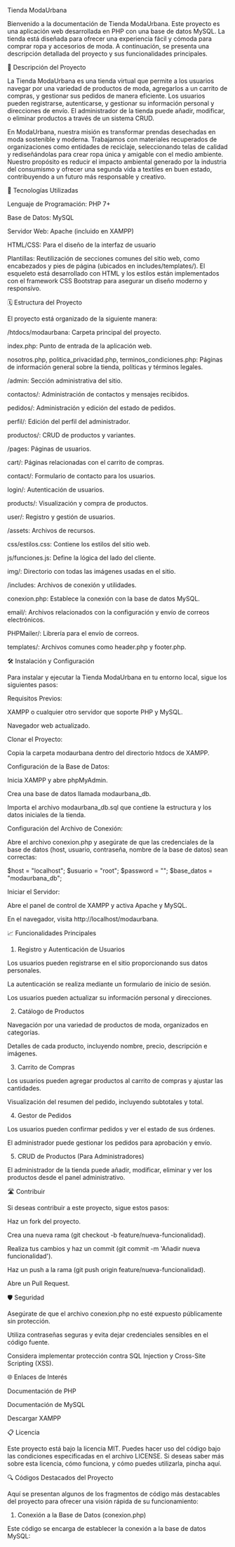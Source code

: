 Tienda ModaUrbana

Bienvenido a la documentación de Tienda ModaUrbana. Este proyecto es una aplicación web desarrollada en PHP con una base de datos MySQL. La tienda está diseñada para ofrecer una experiencia fácil y cómoda para comprar ropa y accesorios de moda. A continuación, se presenta una descripción detallada del proyecto y sus funcionalidades principales.

📜 Descripción del Proyecto

La Tienda ModaUrbana es una tienda virtual que permite a los usuarios navegar por una variedad de productos de moda, agregarlos a un carrito de compras, y gestionar sus pedidos de manera eficiente. Los usuarios pueden registrarse, autenticarse, y gestionar su información personal y direcciones de envío. El administrador de la tienda puede añadir, modificar, o eliminar productos a través de un sistema CRUD.

En ModaUrbana, nuestra misión es transformar prendas desechadas en moda sostenible y moderna. Trabajamos con materiales recuperados de organizaciones como entidades de reciclaje, seleccionando telas de calidad y rediseñándolas para crear ropa única y amigable con el medio ambiente. Nuestro propósito es reducir el impacto ambiental generado por la industria del consumismo y ofrecer una segunda vida a textiles en buen estado, contribuyendo a un futuro más responsable y creativo.

🚀 Tecnologías Utilizadas

Lenguaje de Programación: PHP 7+

Base de Datos: MySQL

Servidor Web: Apache (incluido en XAMPP)

HTML/CSS: Para el diseño de la interfaz de usuario

Plantillas: Reutilización de secciones comunes del sitio web, como encabezados y pies de página (ubicados en includes/templates/). El esqueleto está desarrollado con HTML y los estilos están implementados con el framework CSS Bootstrap para asegurar un diseño moderno y responsivo.

🗓️ Estructura del Proyecto

El proyecto está organizado de la siguiente manera:

/htdocs/modaurbana: Carpeta principal del proyecto.

index.php: Punto de entrada de la aplicación web.

nosotros.php, politica_privacidad.php, terminos_condiciones.php: Páginas de información general sobre la tienda, políticas y términos legales.

/admin: Sección administrativa del sitio.

contactos/: Administración de contactos y mensajes recibidos.

pedidos/: Administración y edición del estado de pedidos.

perfil/: Edición del perfil del administrador.

productos/: CRUD de productos y variantes.

/pages: Páginas de usuarios.

cart/: Páginas relacionadas con el carrito de compras.

contact/: Formulario de contacto para los usuarios.

login/: Autenticación de usuarios.

products/: Visualización y compra de productos.

user/: Registro y gestión de usuarios.

/assets: Archivos de recursos.

css/estilos.css: Contiene los estilos del sitio web.

js/funciones.js: Define la lógica del lado del cliente.

img/: Directorio con todas las imágenes usadas en el sitio.

/includes: Archivos de conexión y utilidades.

conexion.php: Establece la conexión con la base de datos MySQL.

email/: Archivos relacionados con la configuración y envío de correos electrónicos.

PHPMailer/: Librería para el envío de correos.

templates/: Archivos comunes como header.php y footer.php.

🛠️ Instalación y Configuración

Para instalar y ejecutar la Tienda ModaUrbana en tu entorno local, sigue los siguientes pasos:

Requisitos Previos:

XAMPP o cualquier otro servidor que soporte PHP y MySQL.

Navegador web actualizado.

Clonar el Proyecto:

Copia la carpeta modaurbana dentro del directorio htdocs de XAMPP.

Configuración de la Base de Datos:

Inicia XAMPP y abre phpMyAdmin.

Crea una base de datos llamada modaurbana_db.

Importa el archivo modaurbana_db.sql que contiene la estructura y los datos iniciales de la tienda.

Configuración del Archivo de Conexión:

Abre el archivo conexion.php y asegúrate de que las credenciales de la base de datos (host, usuario, contraseña, nombre de la base de datos) sean correctas:

$host = "localhost";
$usuario = "root";
$password = "";
$base_datos = "modaurbana_db";

Iniciar el Servidor:

Abre el panel de control de XAMPP y activa Apache y MySQL.

En el navegador, visita http://localhost/modaurbana.

📈 Funcionalidades Principales

1. Registro y Autenticación de Usuarios

Los usuarios pueden registrarse en el sitio proporcionando sus datos personales.

La autenticación se realiza mediante un formulario de inicio de sesión.

Los usuarios pueden actualizar su información personal y direcciones.

2. Catálogo de Productos

Navegación por una variedad de productos de moda, organizados en categorías.

Detalles de cada producto, incluyendo nombre, precio, descripción e imágenes.

3. Carrito de Compras

Los usuarios pueden agregar productos al carrito de compras y ajustar las cantidades.

Visualización del resumen del pedido, incluyendo subtotales y total.

4. Gestor de Pedidos

Los usuarios pueden confirmar pedidos y ver el estado de sus órdenes.

El administrador puede gestionar los pedidos para aprobación y envío.

5. CRUD de Productos (Para Administradores)

El administrador de la tienda puede añadir, modificar, eliminar y ver los productos desde el panel administrativo.

🛣️ Contribuir

Si deseas contribuir a este proyecto, sigue estos pasos:

Haz un fork del proyecto.

Crea una nueva rama (git checkout -b feature/nueva-funcionalidad).

Realiza tus cambios y haz un commit (git commit -m 'Añadir nueva funcionalidad').

Haz un push a la rama (git push origin feature/nueva-funcionalidad).

Abre un Pull Request.

🛡️ Seguridad

Asegúrate de que el archivo conexion.php no esté expuesto públicamente sin protección.

Utiliza contraseñas seguras y evita dejar credenciales sensibles en el código fuente.

Considera implementar protección contra SQL Injection y Cross-Site Scripting (XSS).

🌐 Enlaces de Interés

Documentación de PHP

Documentación de MySQL

Descargar XAMPP

📋 Licencia

Este proyecto está bajo la licencia MIT. Puedes hacer uso del código bajo las condiciones especificadas en el archivo LICENSE. Si deseas saber más sobre esta licencia, cómo funciona, y cómo puedes utilizarla, pincha aquí.

🔍 Códigos Destacados del Proyecto

Aquí se presentan algunos de los fragmentos de código más destacables del proyecto para ofrecer una visión rápida de su funcionamiento:

1. Conexión a la Base de Datos (conexion.php)

Este código se encarga de establecer la conexión a la base de datos MySQL:

<?php
$host = "localhost";
$usuario = "root";
$password = "";
$base_datos = "modaurbana_db";

$conexion = mysqli_connect($host, $usuario, $password, $base_datos);

if (!$conexion) {
    die("Error de conexión: " . mysqli_connect_error());
}

Este fragmento garantiza que todos los componentes del sitio web puedan interactuar con la base de datos de manera eficiente.


2. CRUD de Productos (admin/productos/)

El administrador tiene la capacidad de añadir, modificar y eliminar productos mediante el siguiente código de ejemplo:

// Añadir producto
if (isset($_POST['agregar_producto'])) {
    $nombre = $_POST['nombre'];
    $precio = $_POST['precio'];
    $descripcion = $_POST['descripcion'];

    $query = "INSERT INTO productos (nombre, precio, descripcion) VALUES ('$nombre', '$precio', '$descripcion')";
    $resultado = mysqli_query($conexion, $query);

    if ($resultado) {
        echo "Producto añadido exitosamente.";
    } else {
        echo "Error al añadir el producto: " . mysqli_error($conexion);
    }
}

Este fragmento muestra cómo se puede añadir un producto a la base de datos, con la validación de errores para asegurar que el proceso sea exitoso.


3. Lógica del Carrito de Compras (pages/cart/)

El siguiente código es responsable de agregar productos al carrito de compras y gestionar las cantidades:

session_start();

if (isset($_POST['agregar_carrito'])) {
    $producto_id = $_POST['producto_id'];
    $cantidad = $_POST['cantidad'];

    if (isset($_SESSION['carrito'][$producto_id])) {
        $_SESSION['carrito'][$producto_id] += $cantidad;
    } else {
        $_SESSION['carrito'][$producto_id] = $cantidad;
    }

    echo "Producto añadido al carrito.";
}

Este fragmento usa sesiones para almacenar la información del carrito, lo cual permite a los usuarios gestionar sus productos antes de realizar una compra.


4. Validación y Autenticación de Usuarios (pages/login/)

Este código maneja la autenticación de los usuarios al iniciar sesión en el sitio:

session_start();

if (isset($_POST['login'])) {
    $email = $_POST['email'];
    $password = $_POST['password'];

    $query = "SELECT * FROM usuarios WHERE email = '$email' AND password = '$password'";
    $resultado = mysqli_query($conexion, $query);

    if (mysqli_num_rows($resultado) == 1) {
        $_SESSION['usuario'] = $email;
        header("Location: ../index.php");
    } else {
        echo "Credenciales incorrectas.";
    }
}

Este fragmento verifica las credenciales ingresadas por el usuario y permite el acceso al sistema si los datos son correctos. Utiliza sesiones para mantener al usuario autenticado.


--- --- --- --- --- --- --- --- --- --- --- --- --- --- --- --- --- --- --- --- --- --- --- --- --- --- --- --- --- --- --- --- --- --- --- --- --- --- --- 


Proyecto Final DAW -2024/25
Jorge Romero Ariza
ModaUrbana - Tienda de Ropa


Gracias por interesarte en Tienda ModaUrbana. 
¡Espero que disfrutes explorando y utilizando este proyecto!
